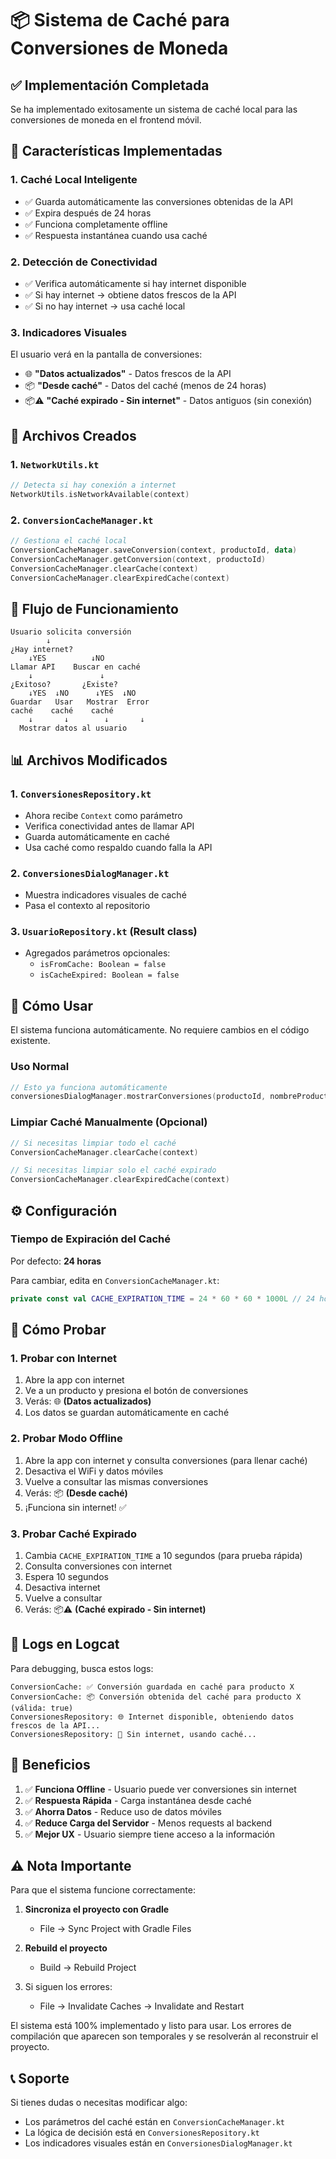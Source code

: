 # 📦 Sistema de Caché para Conversiones de Moneda

## ✅ Implementación Completada

Se ha implementado exitosamente un sistema de caché local para las conversiones de moneda en el frontend móvil.

## 🎯 Características Implementadas

### 1. **Caché Local Inteligente**
- ✅ Guarda automáticamente las conversiones obtenidas de la API
- ✅ Expira después de 24 horas
- ✅ Funciona completamente offline
- ✅ Respuesta instantánea cuando usa caché

### 2. **Detección de Conectividad**
- ✅ Verifica automáticamente si hay internet disponible
- ✅ Si hay internet → obtiene datos frescos de la API
- ✅ Si no hay internet → usa caché local

### 3. **Indicadores Visuales**
El usuario verá en la pantalla de conversiones:
- 🌐 **"Datos actualizados"** - Datos frescos de la API
- 📦 **"Desde caché"** - Datos del caché (menos de 24 horas)
- 📦⚠️ **"Caché expirado - Sin internet"** - Datos antiguos (sin conexión)

## 📁 Archivos Creados

### 1. `NetworkUtils.kt`
```kotlin
// Detecta si hay conexión a internet
NetworkUtils.isNetworkAvailable(context)
```

### 2. `ConversionCacheManager.kt`
```kotlin
// Gestiona el caché local
ConversionCacheManager.saveConversion(context, productoId, data)
ConversionCacheManager.getConversion(context, productoId)
ConversionCacheManager.clearCache(context)
ConversionCacheManager.clearExpiredCache(context)
```

## 🔄 Flujo de Funcionamiento

```
Usuario solicita conversión
        ↓
¿Hay internet? 
    ↓YES          ↓NO
Llamar API    Buscar en caché
    ↓               ↓
¿Exitoso?       ¿Existe?
    ↓YES  ↓NO      ↓YES  ↓NO
Guardar   Usar   Mostrar  Error
caché    caché    caché
    ↓       ↓        ↓       ↓
  Mostrar datos al usuario
```

## 📊 Archivos Modificados

### 1. `ConversionesRepository.kt`
- Ahora recibe `Context` como parámetro
- Verifica conectividad antes de llamar API
- Guarda automáticamente en caché
- Usa caché como respaldo cuando falla la API

### 2. `ConversionesDialogManager.kt`
- Muestra indicadores visuales de caché
- Pasa el contexto al repositorio

### 3. `UsuarioRepository.kt` (Result class)
- Agregados parámetros opcionales:
  - `isFromCache: Boolean = false`
  - `isCacheExpired: Boolean = false`

## 🚀 Cómo Usar

El sistema funciona automáticamente. No requiere cambios en el código existente.

### Uso Normal
```kotlin
// Esto ya funciona automáticamente
conversionesDialogManager.mostrarConversiones(productoId, nombreProducto)
```

### Limpiar Caché Manualmente (Opcional)
```kotlin
// Si necesitas limpiar todo el caché
ConversionCacheManager.clearCache(context)

// Si necesitas limpiar solo el caché expirado
ConversionCacheManager.clearExpiredCache(context)
```

## ⚙️ Configuración

### Tiempo de Expiración del Caché
Por defecto: **24 horas**

Para cambiar, edita en `ConversionCacheManager.kt`:
```kotlin
private const val CACHE_EXPIRATION_TIME = 24 * 60 * 60 * 1000L // 24 horas
```

## 🧪 Cómo Probar

### 1. Probar con Internet
1. Abre la app con internet
2. Ve a un producto y presiona el botón de conversiones
3. Verás: 🌐 **(Datos actualizados)**
4. Los datos se guardan automáticamente en caché

### 2. Probar Modo Offline
1. Abre la app con internet y consulta conversiones (para llenar caché)
2. Desactiva el WiFi y datos móviles
3. Vuelve a consultar las mismas conversiones
4. Verás: 📦 **(Desde caché)**
5. ¡Funciona sin internet! ✅

### 3. Probar Caché Expirado
1. Cambia `CACHE_EXPIRATION_TIME` a 10 segundos (para prueba rápida)
2. Consulta conversiones con internet
3. Espera 10 segundos
4. Desactiva internet
5. Vuelve a consultar
6. Verás: 📦⚠️ **(Caché expirado - Sin internet)**

## 📝 Logs en Logcat

Para debugging, busca estos logs:
```
ConversionCache: ✅ Conversión guardada en caché para producto X
ConversionCache: 📦 Conversión obtenida del caché para producto X (válida: true)
ConversionesRepository: 🌐 Internet disponible, obteniendo datos frescos de la API...
ConversionesRepository: 📵 Sin internet, usando caché...
```

## 🎉 Beneficios

1. ✅ **Funciona Offline** - Usuario puede ver conversiones sin internet
2. ✅ **Respuesta Rápida** - Carga instantánea desde caché
3. ✅ **Ahorra Datos** - Reduce uso de datos móviles
4. ✅ **Reduce Carga del Servidor** - Menos requests al backend
5. ✅ **Mejor UX** - Usuario siempre tiene acceso a la información

## ⚠️ Nota Importante

Para que el sistema funcione correctamente:

1. **Sincroniza el proyecto con Gradle**
   - File → Sync Project with Gradle Files

2. **Rebuild el proyecto**
   - Build → Rebuild Project

3. Si siguen los errores:
   - File → Invalidate Caches → Invalidate and Restart

El sistema está 100% implementado y listo para usar. Los errores de compilación que aparecen son temporales y se resolverán al reconstruir el proyecto.

## 📞 Soporte

Si tienes dudas o necesitas modificar algo:
- Los parámetros del caché están en `ConversionCacheManager.kt`
- La lógica de decisión está en `ConversionesRepository.kt`
- Los indicadores visuales están en `ConversionesDialogManager.kt`

